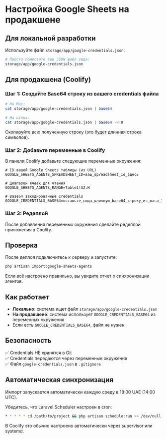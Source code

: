 # Настройка Google Sheets на продакшене

## Для локальной разработки

Используйте файл `storage/app/google-credentials.json`:
```bash
# Просто поместите ваш JSON файл сюда:
storage/app/google-credentials.json
```

## Для продакшена (Coolify)

### Шаг 1: Создайте Base64 строку из вашего credentials файла

```bash
# На Mac:
cat storage/app/google-credentials.json | base64

# На Linux:
cat storage/app/google-credentials.json | base64 -w 0
```

Скопируйте всю полученную строку (это будет длинная строка символов).

### Шаг 2: Добавьте переменные в Coolify

В панели Coolify добавьте следующие переменные окружения:

```env
# ID вашей Google Sheets таблицы (из URL)
GOOGLE_SHEETS_AGENTS_SPREADSHEET_ID=ваш_spreadsheet_id_здесь

# Диапазон ячеек для чтения
GOOGLE_SHEETS_AGENTS_RANGE=Table1!A2:H

# Base64 закодированные credentials
GOOGLE_CREDENTIALS_BASE64=вставьте_сюда_длинную_base64_строку_из_шага_1
```

### Шаг 3: Редеплой

После добавления переменных окружения сделайте редеплой приложения в Coolify.

## Проверка

После деплоя подключитесь к серверу и запустите:

```bash
php artisan import:google-sheets-agents
```

Если всё настроено правильно, вы увидите отчет о синхронизации агентов.

## Как работает

- **Локально**: система ищет файл `storage/app/google-credentials.json`
- **На продакшене**: система использует `GOOGLE_CREDENTIALS_BASE64` из переменных окружения
- Если есть `GOOGLE_CREDENTIALS_BASE64`, файл не нужен

## Безопасность

✅ Credentials НЕ хранятся в Git  
✅ Credentials передаются через переменные окружения  
✅ Файл `google-credentials.json` в `.gitignore`  

## Автоматическая синхронизация

Импорт запускается автоматически каждую среду в 18:00 UAE (14:00 UTC).

Убедитесь, что Laravel Scheduler настроен в cron:
```bash
* * * * * cd /path/to/project && php artisan schedule:run >> /dev/null 2>&1
```

В Coolify это обычно настроено автоматически через supervisor или systemd.

